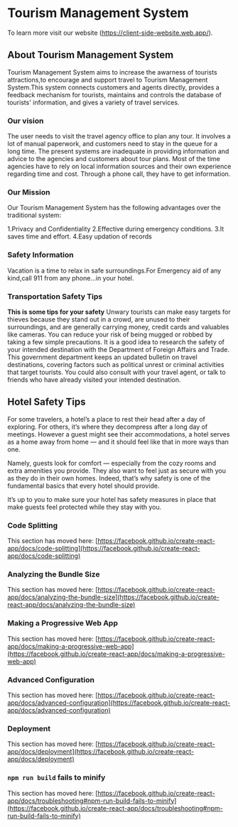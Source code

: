 # Tourism Management System

To learn more visit our website (https://client-side-website.web.app/).

## About Tourism Management System

Tourism Management System aims to increase the awarness of tourists attractions,to encourage and support travel to Tourism Management System.This system connects customers and agents directly, provides a feedback mechanism for tourists, maintains and controls the database of tourists' information, and gives a variety of travel services.

### Our vision

The user needs to visit the travel agency office to plan any tour. It involves a lot of manual paperwork, and customers need to stay in the queue for a long time. The present systems are inadequate in providing information and advice to the agencies and customers about tour plans. Most of the time agencies have to rely on local information sources and their own experience regarding time and cost. Through a phone call, they have to get information.
### Our Mission

Our Tourism Management System has the following advantages over the traditional system:

1.Privacy and Confidentiality
2.Effective during emergency conditions.
3.It saves time and effort.
4.Easy updation of records

### Safety Information

Vacation is a time to relax in safe surroundings.For Emergency aid of any kind,call 911 from any phone...in your hotel.

### Transportation Safety Tips

**This is some tips for your safety**
Unwary tourists can make easy targets for thieves because they stand out in a crowd, are unused to their surroundings, and are generally carrying money, credit cards and valuables like cameras. You can reduce your risk of being mugged or robbed by taking a few simple precautions. It is a good idea to research the safety of your intended destination with the Department of Foreign Affairs and Trade. This government department keeps an updated bulletin on travel destinations, covering factors such as political unrest or criminal activities that target tourists. You could also consult with your travel agent, or talk to friends who have already visited your intended destination.

## Hotel Safety Tips

For some travelers, a hotel’s a place to rest their head after a day of exploring. For others, it’s where they decompress after a long day of meetings. However a guest might see their accommodations, a hotel serves as a home away from home — and it should feel like that in more ways than one.

Namely, guests look for comfort — especially from the cozy rooms and extra amenities you provide. They also want to feel just as secure with you as they do in their own homes. Indeed, that’s why safety is one of the fundamental basics that every hotel should provide.

It’s up to you to make sure your hotel has safety measures in place that make guests feel protected while they stay with you.

### Code Splitting

This section has moved here: [https://facebook.github.io/create-react-app/docs/code-splitting](https://facebook.github.io/create-react-app/docs/code-splitting)

### Analyzing the Bundle Size

This section has moved here: [https://facebook.github.io/create-react-app/docs/analyzing-the-bundle-size](https://facebook.github.io/create-react-app/docs/analyzing-the-bundle-size)

### Making a Progressive Web App

This section has moved here: [https://facebook.github.io/create-react-app/docs/making-a-progressive-web-app](https://facebook.github.io/create-react-app/docs/making-a-progressive-web-app)

### Advanced Configuration

This section has moved here: [https://facebook.github.io/create-react-app/docs/advanced-configuration](https://facebook.github.io/create-react-app/docs/advanced-configuration)

### Deployment

This section has moved here: [https://facebook.github.io/create-react-app/docs/deployment](https://facebook.github.io/create-react-app/docs/deployment)

### `npm run build` fails to minify

This section has moved here: [https://facebook.github.io/create-react-app/docs/troubleshooting#npm-run-build-fails-to-minify](https://facebook.github.io/create-react-app/docs/troubleshooting#npm-run-build-fails-to-minify)
